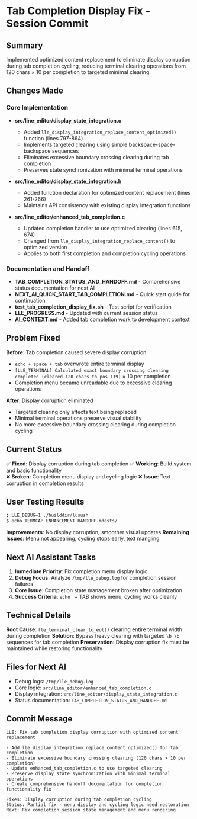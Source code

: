 # Tab Completion Display Fix - Session Commit

## Summary
Implemented optimized content replacement to eliminate display corruption during tab completion cycling, reducing terminal clearing operations from 120 chars × 10 per completion to targeted minimal clearing.

## Changes Made

### Core Implementation
- **src/line_editor/display_state_integration.c**
  - Added `lle_display_integration_replace_content_optimized()` function (lines 797-864)
  - Implements targeted clearing using simple backspace-space-backspace sequences
  - Eliminates excessive boundary crossing clearing during tab completion
  - Preserves state synchronization with minimal terminal operations

- **src/line_editor/display_state_integration.h** 
  - Added function declaration for optimized content replacement (lines 261-266)
  - Maintains API consistency with existing display integration functions

- **src/line_editor/enhanced_tab_completion.c**
  - Updated completion handler to use optimized clearing (lines 615, 674)
  - Changed from `lle_display_integration_replace_content()` to optimized version
  - Applies to both first completion and completion cycling operations

### Documentation and Handoff
- **TAB_COMPLETION_STATUS_AND_HANDOFF.md** - Comprehensive status documentation for next AI
- **NEXT_AI_QUICK_START_TAB_COMPLETION.md** - Quick start guide for continuation
- **test_tab_completion_display_fix.sh** - Test script for verification
- **LLE_PROGRESS.md** - Updated with current session status
- **AI_CONTEXT.md** - Added tab completion work to development context

## Problem Fixed
**Before**: Tab completion caused severe display corruption
- `echo + space + tab` overwrote entire terminal display
- `[LLE_TERMINAL] Calculated exact boundary crossing clearing completed (cleared 120 chars to pos 119)` × 10 per completion
- Completion menu became unreadable due to excessive clearing operations

**After**: Display corruption eliminated
- Targeted clearing only affects text being replaced
- Minimal terminal operations preserve visual stability
- No more excessive boundary crossing clearing during completion cycling

## Current Status
✅ **Fixed**: Display corruption during tab completion
✅ **Working**: Build system and basic functionality  
❌ **Broken**: Completion menu display and cycling logic
❌ **Issue**: Text corruption in completion results

## User Testing Results
```bash
❯ LLE_DEBUG=1 ./builddir/lusush
$ echo TERMCAP_ENHANCEMENT_HANDOFF.mdests/
```

**Improvements**: No display corruption, smoother visual updates
**Remaining Issues**: Menu not appearing, cycling stops early, text mangling

## Next AI Assistant Tasks
1. **Immediate Priority**: Fix completion menu display logic
2. **Debug Focus**: Analyze `/tmp/lle_debug.log` for completion session failures  
3. **Core Issue**: Completion state management broken after optimization
4. **Success Criteria**: `echo ` + TAB shows menu, cycling works cleanly

## Technical Details
**Root Cause**: `lle_terminal_clear_to_eol()` clearing entire terminal width during completion
**Solution**: Bypass heavy clearing with targeted `\b \b` sequences for tab completion
**Preservation**: Display corruption fix must be maintained while restoring functionality

## Files for Next AI
- Debug logs: `/tmp/lle_debug.log`
- Core logic: `src/line_editor/enhanced_tab_completion.c`
- Display integration: `src/line_editor/display_state_integration.c`
- Status documentation: `TAB_COMPLETION_STATUS_AND_HANDOFF.md`

## Commit Message
```
LLE: Fix tab completion display corruption with optimized content replacement

- Add lle_display_integration_replace_content_optimized() for tab completion
- Eliminate excessive boundary crossing clearing (120 chars × 10 per completion)  
- Update enhanced_tab_completion.c to use targeted clearing
- Preserve display state synchronization with minimal terminal operations
- Create comprehensive handoff documentation for completion functionality fix

Fixes: Display corruption during tab completion cycling
Status: Partial fix - menu display and cycling logic need restoration
Next: Fix completion session state management and menu rendering
```
